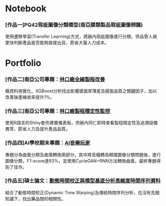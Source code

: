 # Notebook

### [作品一]PQ42瑕疵圖像分類模型(南亞膜類製品瑕疵圖像辨識)
使用遷移學習(Transfer Learning)方式，將廠內瑕疵圖像進行分類，供品管人員更快判斷產品是否能夠直接出貨，節省大量人力成本。

# Portfolio

### [作品二]南亞公司專題：[林口廠全線製程改善](https://drive.google.com/file/d/1ROl6MALf6Sxku-Aj_OPJ2KU6k0MUQe2r/view?usp=sharing)
藉資料視覺化、XGBoost分析找出影響膜面厚薄差及膜面品質之關鍵因子，加以改善後產線收率提升1%。

### [作品三]南亞公司專題：[林口廠製程穩定性監控]()
使用R語言的Shiny套件建置儀表板，供廠內同仁即時查看製程穩定性及追溯設備異常，節省人力及提升產品品質。

### [作品四]AI學校期末專題：[AI音樂玩家](https://drive.google.com/file/d/1sPHqI-rnp3VUAGXb4fgADCb9vLngHXTQ/view)
專題分為曲風分類及曲風轉換兩部分，其中將音檔轉為頻譜圖像分類問題後，進行圖像分類，F1-score達93%，並使用CycleGAN+RNN方法轉換曲風，最終專題得到了佳作。

### [作品五]碩士論文：[動態時間校正與模型基底分析高維度時間序列資料](https://drive.google.com/file/d/1OxEm_7tRPMPDGXQYrSfE0LfdG09pPCLf/view?usp=sharing)
結合了動態時間校正(Dynamic Time Warping)及傳統時間序列分析，在沒有先驗知識下，找出藥品間的相關性。
